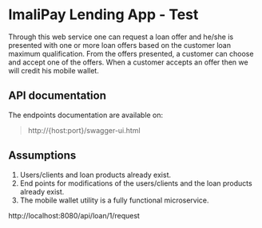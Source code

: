 # ImaliPay Lending App - Test

Through this web service one can request a loan offer and he/she is presented with one or
more loan offers based on the customer loan maximum qualification. From the offers
presented, a customer can choose and accept one of the offers. When a customer accepts
an offer then we will credit his mobile wallet.

## API documentation
The endpoints documentation are available on:
> http://{host:port}/swagger-ui.html

## Assumptions

1. Users/clients and loan products already exist.
2. End points for modifications of the users/clients and the loan products already exist.
3. The mobile wallet utility is a fully functional microservice.


http://localhost:8080/api/loan/1/request


